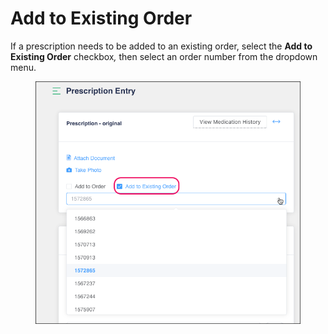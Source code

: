 # Add to Existing Order

If a prescription needs to be added to an existing order, select the **Add to Existing Order** checkbo&#x78;_,_ then select an order number from the dropdown menu.

<figure><img src="../../.gitbook/assets/Add to Existing Order checkbox.png" alt=""><figcaption></figcaption></figure>
